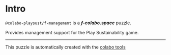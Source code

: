 # Intro

`@colabo-playsust/f-management` is a ***f-colabo.space*** puzzle.

Provides management support for the Play Sustainability game.

-----

This puzzle is automatically created with the [colabo tools](https://www.npmjs.com/package/@colabo/cli)